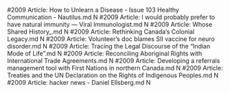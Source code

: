 #2009
Article: How to Unlearn a Disease - Issue 103 Healthy Communication - Nautilus.md N
#2009
Article: I would probably prefer to have natural immunity — Viral Immunologist.md N
#2009
Article: Whose Shared History_.md N
#2009
Article: Rethinking Canada’s Colonial Legacy.md N
#2009
Article: Volunteer’s doc blames SII vaccine for neuro disorder.md N
#2009
Article: Tracing the Legal Discourse of the “Indian Mode of Life”.md N
#2009
Article: Reconciling Aboriginal Rights with International Trade Agreements.md N
#2009
Article: Developing a referrals management tool with First Nations in northern Canada.md N
#2009
Article: Treaties and the UN Declaration on the Rights of Indigenous Peoples.md N
#2009
Article: hacker news - Daniel Ellsberg.md N
